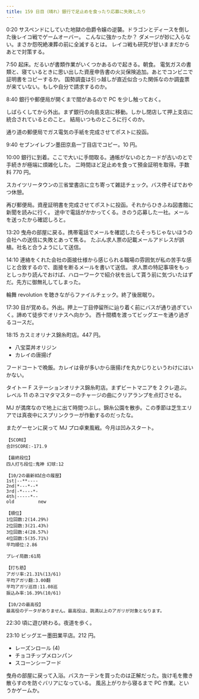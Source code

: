 ```yaml
---
title: 159 日目（晴れ）銀行で足止めを食ったり応募に失敗したり
---
```


0:20 サスペンドにしていた地獄の伯爵令嬢の逆襲。ドラゴンとディースを倒した後レイコ戦でゲームオーバー。
こんなに強かったか？ ダメージが妙に入らない。まさか怨呪絶凍葬の前に全滅するとは。
レイコ戦も研究が甘いままだからあとで対策する。

7:50 起床。だるいが書類作業がいくつかあるので起きる。朝食。
電気ガスの書類と、寝ているときに思い出した資産申告書の火災保険追加。あとでコンビニで証明書をコピーするか。
国勢調査は引っ越しが直近似合った関係なのか調査票が来ていない。もしや自分で請求するのか。

8:40 銀行や郵便局が開くまで間があるので PC を少し触っておく。

しばらくしてから外出。まず銀行の向島支店に移動。しかし閉店して押上支店に統合されているとのこと。
結局いつものところに行くのか。

通り道の郵便局でガス電気の手紙を完成させてポストに投函。

9:40 セブンイレブン墨田京島一丁目店でコピー。10 円。

10:00 銀行に到着。ここで大いに手間取る。通帳がないのとカードが古いのとで手続きが極端に煩雑化した。
二時間ほど足止めを食って預金証明を取得。手数料 770 円。

スカイツリータウンの三省堂書店に立ち寄って雑誌チェック。バス停そばでおやつ休憩。

再び郵便局。資産証明書を完成させてポストに投函。それからひきふね図書館に新聞を読みに行く。
途中で電話がかかってくる。きのう応募した一社。メールを送ったから確認しろと。

13:20 曳舟の部屋に戻る。携帯電話でメールを確認したらそっちじゃないほうの会社への送信に失敗とあって焦る。
たぶん求人票の記載メールアドレスが誤植。社名と合うようにして送信。

14:10 連絡をくれた会社の面接仕様から感じられる職場の雰囲気が私の苦手な感じと合致するので、面接を断るメールを書いて送信。
求人票の特記事項をもっとしっかり読んでおけば、ハローワークで紹介状を出して貰う前に気づいたはずだ。先方に御無礼してしまった。

輪舞 revolution を聴きながらファイルチェック。終了後居眠り。

17:30 目が覚める。外出。押上一丁目停留所に辿り着く前にバスが通り過ぎていく。諦めて徒歩でオリナスへ向かう。
西十間橋を渡ってビッグエーを通り過ぎるコースだ。

18:15 カスミオリナス錦糸町店。447 円。

* 八宝菜丼オリジン
* カレイの唐揚げ

フードコートで晩飯。カレイは骨が多いから唐揚げを丸かじりというわけにはいかない。

タイトー F ステーションオリナス錦糸町店。まずビートマニアを 2 クレ遊ぶ。
レベル 11 のネコマタマスターのチャージの曲にクリアランプを点灯させる。

MJ が満席なので地上に出て時間つぶし。錦糸公園を散歩。この季節は芝生エリアでは真夜中にスプリンクラーが作動するのだったな。

またゲーセンに戻って MJ プロ卓東風戦。今月は凹みスタート。

```text
【SCORE】
合計SCORE:-171.9

【最終段位】
四人打ち段位:鬼神 幻球:12

【10/2の最新8試合の履歴】
1st|--**----
2nd|*---*--*
3rd|-*----*-
4th|-----*--
old         new

【順位】
1位回数:2(14.29%)
2位回数:3(21.43%)
3位回数:4(28.57%)
4位回数:5(35.71%)
平均順位:2.86

プレイ局数:61局

【打ち筋】
アガリ率:21.31%(13/61)
平均アガリ翻:3.00翻
平均アガリ巡目:11.08巡
振込み率:16.39%(10/61)

【10/2の最高役】
最高役のデータがありません。最高役は、跳満以上のアガリが対象となります。
```

22:30 頃に遊び終わる。夜道を歩く。

23:10 ビッグエー墨田業平店。212 円。

* レーズンロール (4)
* チョコチップメロンパン
* スコーンシーフード

曳舟の部屋に戻って入浴。バスカーテンを買ったのは正解だった。抜け毛を撒き散らすのを防ぐバリアになっている。
風呂上がりから寝るまで PC 作業。というかゲームか。
